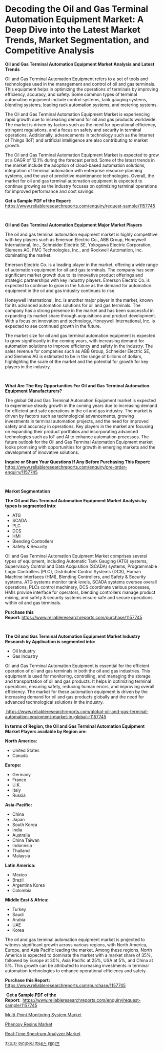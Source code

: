 <p><h1>Decoding the Oil and Gas Terminal Automation Equipment Market: A Deep Dive into the Latest Market Trends, Market Segmentation, and Competitive Analysis</h1></p><p><strong>Oil and Gas Terminal Automation Equipment Market Analysis and Latest Trends</strong></p>
<p><p>Oil and Gas Terminal Automation Equipment refers to a set of tools and technologies used in the management and control of oil and gas terminals. This equipment helps in optimizing the operations of terminals by improving efficiency, accuracy, and safety. Some common types of terminal automation equipment include control systems, tank gauging systems, blending systems, loading rack automation systems, and metering systems.</p><p>The Oil and Gas Terminal Automation Equipment Market is experiencing rapid growth due to increasing demand for oil and gas products worldwide. The market is driven by factors such as the need for operational efficiency, stringent regulations, and a focus on safety and security in terminal operations. Additionally, advancements in technology such as the Internet of Things (IoT) and artificial intelligence are also contributing to market growth.</p><p>The Oil and Gas Terminal Automation Equipment Market is expected to grow at a CAGR of 12.1% during the forecast period. Some of the latest trends in the market include the adoption of cloud-based automation solutions, integration of terminal automation with enterprise resource planning systems, and the use of predictive maintenance technologies. Overall, the market for oil and gas terminal automation equipment is expected to continue growing as the industry focuses on optimizing terminal operations for improved performance and cost savings.</p></p>
<p><strong>Get a Sample PDF of the Report:&nbsp;</strong> <a href="https://www.reliableresearchreports.com/enquiry/request-sample/1157745">https://www.reliableresearchreports.com/enquiry/request-sample/1157745</a></p>
<p>&nbsp;</p>
<p><strong>Oil and Gas Terminal Automation Equipment Major Market Players</strong></p>
<p><p>The oil and gas terminal automation equipment market is highly competitive with key players such as Emerson Electric Co., ABB Group, Honeywell International, Inc., Schneider Electric SE, Yokogawa Electric Corporation, Siemens AG, FMC Technologies, Inc., and Rockwell Automation, Inc. dominating the market.</p><p>Emerson Electric Co. is a leading player in the market, offering a wide range of automation equipment for oil and gas terminals. The company has seen significant market growth due to its innovative product offerings and strategic partnerships with key industry players. Emerson Electric Co. is expected to continue to grow in the future as the demand for automation equipment in the oil and gas industry continues to rise.</p><p>Honeywell International, Inc. is another major player in the market, known for its advanced automation solutions for oil and gas terminals. The company has a strong presence in the market and has been successful in expanding its market share through acquisitions and product development. With a focus on innovation and technology, Honeywell International, Inc. is expected to see continued growth in the future.</p><p>The market size for oil and gas terminal automation equipment is expected to grow significantly in the coming years, with increasing demand for automation solutions to improve efficiency and safety in the industry. The sales revenue for companies such as ABB Group, Schneider Electric SE, and Siemens AG is estimated to be in the range of billions of dollars, highlighting the scale of the market and the potential for growth for key players in the industry.</p></p>
<p>&nbsp;</p>
<p><strong>What Are The Key Opportunities For Oil and Gas Terminal Automation Equipment Manufacturers?</strong></p>
<p><p>The global Oil and Gas Terminal Automation Equipment market is expected to experience steady growth in the coming years due to increasing demand for efficient and safe operations in the oil and gas industry. The market is driven by factors such as technological advancements, growing investments in terminal automation projects, and the need for improved safety and accuracy in operations. Key players in the market are focusing on expanding their product portfolios and incorporating advanced technologies such as IoT and AI to enhance automation processes. The future outlook for the Oil and Gas Terminal Automation Equipment market looks promising with opportunities for growth in emerging markets and the development of innovative solutions.</p></p>
<p><strong>Inquire or Share Your Questions If Any Before Purchasing This Report:</strong> <a href="https://www.reliableresearchreports.com/enquiry/pre-order-enquiry/1157745">https://www.reliableresearchreports.com/enquiry/pre-order-enquiry/1157745</a></p>
<p>&nbsp;</p>
<p><strong>Market Segmentation</strong></p>
<p><strong>The Oil and Gas Terminal Automation Equipment Market Analysis by types is segmented into:</strong></p>
<p><ul><li>ATG</li><li>SCADA</li><li>PLC</li><li>DCS</li><li>HMI</li><li>Blending Controllers</li><li>Safety & Security</li></ul></p>
<p><p>Oil and Gas Terminal Automation Equipment Market comprises several types of equipment, including Automatic Tank Gauging (ATG) systems, Supervisory Control and Data Acquisition (SCADA) systems, Programmable Logic Controllers (PLC), Distributed Control Systems (DCS), Human Machine Interfaces (HMI), Blending Controllers, and Safety & Security systems. ATG systems monitor tank levels, SCADA systems oversee overall operations, PLCs control machinery, DCS coordinate various processes, HMIs provide interface for operators, blending controllers manage product mixing, and safety & security systems ensure safe and secure operations within oil and gas terminals.</p></p>
<p><strong>Purchase this Report:&nbsp;</strong><a href="https://www.reliableresearchreports.com/purchase/1157745">https://www.reliableresearchreports.com/purchase/1157745</a></p>
<p>&nbsp;</p>
<p><strong>The Oil and Gas Terminal Automation Equipment Market Industry Research by Application is segmented into:</strong></p>
<p><ul><li>Oil Industry</li><li>Gas Industry</li></ul></p>
<p><p>Oil and Gas Terminal Automation Equipment is essential for the efficient operation of oil and gas terminals in both the oil and gas industries. This equipment is used for monitoring, controlling, and managing the storage and transportation of oil and gas products. It helps in optimizing terminal operations, ensuring safety, reducing human errors, and improving overall efficiency. The market for these automation equipment is driven by the increasing demand for oil and gas products globally and the need for advanced technological solutions in the industry.</p></p>
<p><a href="https://www.reliableresearchreports.com/global-oil-and-gas-terminal-automation-equipment-market-in-global-r1157745">&nbsp;https://www.reliableresearchreports.com/global-oil-and-gas-terminal-automation-equipment-market-in-global-r1157745</a></p>
<p><strong>In terms of Region, the Oil and Gas Terminal Automation Equipment Market Players available by Region are:</strong></p>
<p>
    <p> <strong> North America: </strong>
        <ul>
            <li>United States</li>
            <li>Canada</li>
        </ul>
        </p> 
    <p> <strong> Europe: </strong>
        <ul>
            <li>Germany</li>
            <li>France</li>
            <li>U.K.</li>
            <li>Italy</li>
            <li>Russia</li>
        </ul>
        </p> 
    <p> <strong> Asia-Pacific: </strong>
        <ul>
            <li>China</li>
            <li>Japan</li>
            <li>South Korea</li>
            <li>India</li>
            <li>Australia</li>
            <li>China Taiwan</li>
            <li>Indonesia</li>
            <li>Thailand</li>
            <li>Malaysia</li>
        </ul>
        </p> 
    <p> <strong> Latin America: </strong>
        <ul>
            <li>Mexico</li>
            <li>Brazil</li>
            <li>Argentina Korea</li>
            <li>Colombia</li>
        </ul>
        </p> 
    <p> <strong> Middle East & Africa: </strong>
        <ul>
            <li>Turkey</li>
            <li>Saudi</li>
            <li>Arabia</li>
            <li>UAE</li>
            <li>Korea</li>
        </ul>
    </p>
    </p>
<p><p>The oil and gas terminal automation equipment market is projected to witness significant growth across various regions, with North America, Europe, and Asia Pacific leading the market. Among these regions, North America is expected to dominate the market with a market share of 35%, followed by Europe at 30%, Asia Pacific at 25%, USA at 5%, and China at 5%. This growth can be attributed to increasing investments in terminal automation technologies to enhance operational efficiency and safety.</p></p>
<p><strong>Purchase this Report: </strong><a href="https://www.reliableresearchreports.com/purchase/1157745">https://www.reliableresearchreports.com/purchase/1157745</a></p>
<p>&nbsp;<strong>Get a Sample PDF of the Report:&nbsp;&nbsp;</strong><a href="https://www.reliableresearchreports.com/enquiry/request-sample/1157745">https://www.reliableresearchreports.com/enquiry/request-sample/1157745</a></p>
<p><strong></strong></p>
<p><p><a href="https://github.com/jaidynmorantestelletmjzya/Market-Research-Report-List-2/blob/main/multi-point-monitoring-system-market.md">Multi-Point Monitoring System Market</a></p><p><a href="https://issuu.com/reportprime-2/docs/phenoxy-resins-market-size-2030.pptx">Phenoxy Resins Market</a></p><p><a href="https://github.com/ruddyyedelwadw/Market-Research-Report-List-2/blob/main/real-time-spectrum-analyzer-market.md">Real-Time Spectrum Analyzer Market</a></p><p><a href="https://github.com/TobyKub4685/Market-Research-Report-List-1/blob/main/833782235812.md">자동차 와이어링 하네스 테이프</a></p></p>